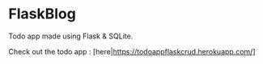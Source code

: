 # FlaskBlog
Todo app made using Flask & SQLite.

Check out the todo app : [here|https://todoappflaskcrud.herokuapp.com/]
